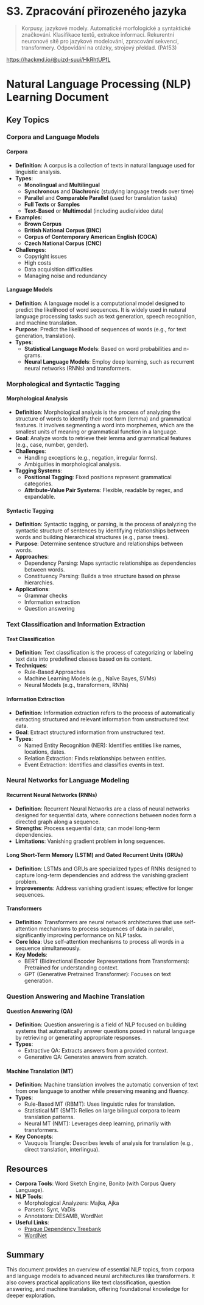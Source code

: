 # S3. Zpracování přirozeného jazyka

> Korpusy, jazykové modely. Automatické morfologické a syntaktické značkování. Klasifikace textů, extrakce informací. Rekurentní neuronové sítě pro jazykové modelování, zpracování sekvencí, transformery. Odpovídání na otázky, strojový překlad. (PA153)

https://hackmd.io/@uizd-suui/HkRhtUPfL

# Natural Language Processing (NLP) Learning Document

## Key Topics

### Corpora and Language Models

#### Corpora
- **Definition**: A corpus is a collection of texts in natural language used for linguistic analysis.
- **Types**:
  - **Monolingual** and **Multilingual**
  - **Synchronous** and **Diachronic** (studying language trends over time)
  - **Parallel** and **Comparable Parallel** (used for translation tasks)
  - **Full Texts** or **Samples**
  - **Text-Based** or **Multimodal** (including audio/video data)
- **Examples**:
  - **Brown Corpus**
  - **British National Corpus (BNC)**
  - **Corpus of Contemporary American English (COCA)**
  - **Czech National Corpus (CNC)**
- **Challenges**:
  - Copyright issues
  - High costs
  - Data acquisition difficulties
  - Managing noise and redundancy

#### Language Models
- **Definition**: A language model is a computational model designed to predict the likelihood of word sequences. It is widely used in natural language processing tasks such as text generation, speech recognition, and machine translation.
- **Purpose**: Predict the likelihood of sequences of words (e.g., for text generation, translation).
- **Types**:
  - **Statistical Language Models**: Based on word probabilities and n-grams.
  - **Neural Language Models**: Employ deep learning, such as recurrent neural networks (RNNs) and transformers.

### Morphological and Syntactic Tagging

#### Morphological Analysis
- **Definition**: Morphological analysis is the process of analyzing the structure of words to identify their root form (lemma) and grammatical features. It involves segmenting a word into morphemes, which are the smallest units of meaning or grammatical function in a language.
- **Goal**: Analyze words to retrieve their lemma and grammatical features (e.g., case, number, gender).
- **Challenges**:
  - Handling exceptions (e.g., negation, irregular forms).
  - Ambiguities in morphological analysis.
- **Tagging Systems**:
  - **Positional Tagging**: Fixed positions represent grammatical categories.
  - **Attribute-Value Pair Systems**: Flexible, readable by regex, and expandable.

#### Syntactic Tagging
- **Definition**: Syntactic tagging, or parsing, is the process of analyzing the syntactic structure of sentences by identifying relationships between words and building hierarchical structures (e.g., parse trees).
- **Purpose**: Determine sentence structure and relationships between words.
- **Approaches**:
  - Dependency Parsing: Maps syntactic relationships as dependencies between words.
  - Constituency Parsing: Builds a tree structure based on phrase hierarchies.
- **Applications**:
  - Grammar checks
  - Information extraction
  - Question answering

### Text Classification and Information Extraction

#### Text Classification
- **Definition**: Text classification is the process of categorizing or labeling text data into predefined classes based on its content.
- **Techniques**:
  - Rule-Based Approaches
  - Machine Learning Models (e.g., Naïve Bayes, SVMs)
  - Neural Models (e.g., transformers, RNNs)

#### Information Extraction
- **Definition**: Information extraction refers to the process of automatically extracting structured and relevant information from unstructured text data.
- **Goal**: Extract structured information from unstructured text.
- **Types**:
  - Named Entity Recognition (NER): Identifies entities like names, locations, dates.
  - Relation Extraction: Finds relationships between entities.
  - Event Extraction: Identifies and classifies events in text.

### Neural Networks for Language Modeling

#### Recurrent Neural Networks (RNNs)
- **Definition**: Recurrent Neural Networks are a class of neural networks designed for sequential data, where connections between nodes form a directed graph along a sequence.
- **Strengths**: Process sequential data; can model long-term dependencies.
- **Limitations**: Vanishing gradient problem in long sequences.

#### Long Short-Term Memory (LSTM) and Gated Recurrent Units (GRUs)
- **Definition**: LSTMs and GRUs are specialized types of RNNs designed to capture long-term dependencies and address the vanishing gradient problem.
- **Improvements**: Address vanishing gradient issues; effective for longer sequences.

#### Transformers
- **Definition**: Transformers are neural network architectures that use self-attention mechanisms to process sequences of data in parallel, significantly improving performance on NLP tasks.
- **Core Idea**: Use self-attention mechanisms to process all words in a sequence simultaneously.
- **Key Models**:
  - BERT (Bidirectional Encoder Representations from Transformers): Pretrained for understanding context.
  - GPT (Generative Pretrained Transformer): Focuses on text generation.

### Question Answering and Machine Translation

#### Question Answering (QA)
- **Definition**: Question answering is a field of NLP focused on building systems that automatically answer questions posed in natural language by retrieving or generating appropriate responses.
- **Types**:
  - Extractive QA: Extracts answers from a provided context.
  - Generative QA: Generates answers from scratch.

#### Machine Translation (MT)
- **Definition**: Machine translation involves the automatic conversion of text from one language to another while preserving meaning and fluency.
- **Types**:
  - Rule-Based MT (RBMT): Uses linguistic rules for translation.
  - Statistical MT (SMT): Relies on large bilingual corpora to learn translation patterns.
  - Neural MT (NMT): Leverages deep learning, primarily with transformers.
- **Key Concepts**:
  - Vauquois Triangle: Describes levels of analysis for translation (e.g., direct translation, interlingua).

## Resources
- **Corpora Tools**: Word Sketch Engine, Bonito (with Corpus Query Language).
- **NLP Tools**:
  - Morphological Analyzers: Majka, Ajka
  - Parsers: Synt, VaDis
  - Annotators: DESAMB, WordNet
- **Useful Links**:
  - [Prague Dependency Treebank](https://ufal.mff.cuni.cz/pdt)
  - [WordNet](https://wordnet.princeton.edu)

## Summary
This document provides an overview of essential NLP topics, from corpora and language models to advanced neural architectures like transformers. It also covers practical applications like text classification, question answering, and machine translation, offering foundational knowledge for deeper exploration.
